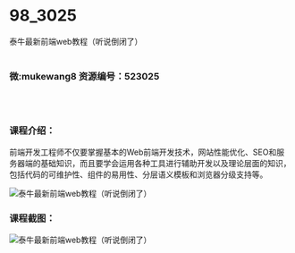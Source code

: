 # 98_3025
泰牛最新前端web教程（听说倒闭了）
<br/></br>
<h3>微:mukewang8 资源编号：523025</h3>
<br/></br>
<h3>课程介绍：</h3>
<div align="left">
<p><a title="查看与 前端 相关的文章" target="_blank">前端</a>开发工程师不仅要掌握基本的Web<a title="查看与 前端 相关的文章" target="_blank">前端</a>开发技术，网站性能优化、SEO和服务器端的基础知识，而且要学会运用各种工具进行辅助开发以及理论层面的知识，包括代码的可维护性、组件的易用性、分层语义模板和浏览器分级支持等。</p>
</div>
<p><img src="https://www.ko996.com/wp-content/uploads/img/2018/07/1-18-300x236.png" alt="泰牛最新前端web教程（听说倒闭了）"></p>
<h3>课程截图：</h3>
<p><img src="https://www.ko996.com/wp-content/uploads/img/2018/07/2-19.png" alt="泰牛最新前端web教程（听说倒闭了）"></p>
